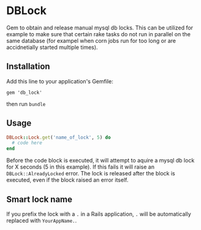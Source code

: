 # DBLock

Gem to obtain and release manual mysql db locks. This can be utilized for example to make sure that certain rake tasks do not run in parallel on the same database (for exampel when corn jobs run for too long or are accidnetially started multiple times).

## Installation

Add this line to your application's Gemfile:

    gem 'db_lock'

then run `bundle`

## Usage

```ruby
DBLock::Lock.get('name_of_lock', 5) do
  # code here
end
```

Before the code block is executed, it will attempt to aquire a mysql db lock for X seconds (5 in this example). If this fails it will raise an `DBLock::AlreadyLocked` error. The lock is released after the block is executed, even if the block raised an error itself.

## Smart lock name

If you prefix the lock with a `.` in a Rails application, `.` will be automatically replaced with `YourAppName.`.
